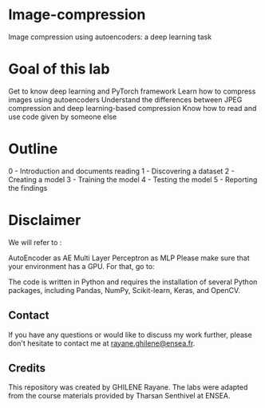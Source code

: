 # Image-compression

Image compression using autoencoders: a deep learning task


# Goal of this lab
Get to know deep learning and PyTorch framework
Learn how to compress images using autoencoders
Understand the differences between JPEG compression and deep learning-based compression
Know how to read and use code given by someone else
# Outline
0 - Introduction and documents reading
1 - Discovering a dataset
2 - Creating a model
3 - Training the model
4 - Testing the model
5 - Reporting the findings
# Disclaimer

We will refer to :

AutoEncoder as AE
Multi Layer Perceptron as MLP
Please make sure that your environment has a GPU. For that, go to:


The code is written in Python and requires the installation of several Python packages, including Pandas, NumPy, Scikit-learn, Keras, and OpenCV. 

## Contact
If you have any questions or would like to discuss my work further, please don't hesitate to contact me at rayane.ghilene@ensea.fr.


## Credits
This repository was created by GHILENE Rayane. The labs were adapted from the course materials provided by Tharsan Senthivel at ENSEA.
